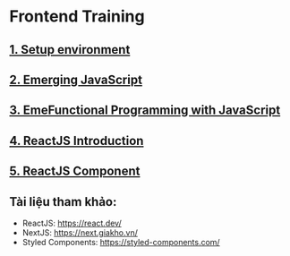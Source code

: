 # Frontend Training
## [1. Setup environment](/pages/01-setup-environment.md)
## [2. Emerging JavaScript](/pages/02-emerging-javaScript.md)
## [3. EmeFunctional Programming with JavaScript](/pages/03-functional-programming-with-javaScript.md)
## [4. ReactJS Introduction](./pages/04-reactjs-introduction.md)
## [5. ReactJS Component](./pages/05-reactjs-component.md)

## Tài liệu tham khảo:
- ReactJS: https://react.dev/
- NextJS: https://next.giakho.vn/
- Styled Components: https://styled-components.com/